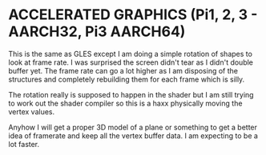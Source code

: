 # ACCELERATED GRAPHICS (Pi1, 2, 3 - AARCH32, Pi3 AARCH64)
>
This is the same as GLES except I am doing a simple rotation of shapes to look at frame rate. I was surprised the screen didn't tear as I didn't double buffer yet. The frame rate can go a lot higher as I am disposing of the structures and completely rebuilding them for each frame which is silly.

The rotation really is supposed to happen in the shader but I am still trying to work out the shader compiler so this is a haxx physically moving the vertex values.

Anyhow I will get a proper 3D model of a plane or something to get a better idea of framerate and keep all the vertex buffer data. I am expecting to be a lot faster.
